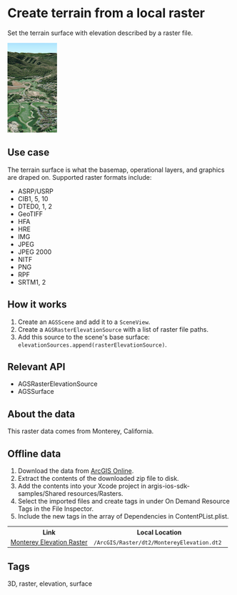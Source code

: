 # Create terrain from a local raster

Set the terrain surface with elevation described by a raster file.

![Create terrain from a local raster](create-terrain-from-a-local-raster.png)

## Use case

The terrain surface is what the basemap, operational layers, and graphics are draped on. Supported raster formats include:

* ASRP/USRP
* CIB1, 5, 10
* DTED0, 1, 2
* GeoTIFF
* HFA
* HRE
* IMG
* JPEG
* JPEG 2000
* NITF
* PNG
* RPF
* SRTM1, 2

## How it works

1. Create an `AGSScene` and add it to a `SceneView`.
1. Create a `AGSRasterElevationSource` with a list of raster file paths.
1. Add this source to the scene's base surface: `elevationSources.append(rasterElevationSource)`.

## Relevant API

* AGSRasterElevationSource
* AGSSurface

## About the data

This raster data comes from Monterey, California.

## Offline data

1. Download the data from [ArcGIS Online](https://arcgisruntime.maps.arcgis.com/home/item.html?id=98092369c4ae4d549bbbd45dba993ebc).
2. Extract the contents of the downloaded zip file to disk.
3. Add the contents into your Xcode project in argis-ios-sdk-samples/Shared resources/Rasters.
4. Select the imported files and create tags in under On Demand Resource Tags in the File Inspector.
5. Include the new tags in the array of Dependencies in ContentPList.plist.

<table>
<tr>
<th> Link </th>
<th>Local Location</th>
</tr>
<tr>
<td><a href="https://arcgisruntime.maps.arcgis.com/home/item.html?id=98092369c4ae4d549bbbd45dba993ebc">Monterey Elevation Raster</a></td>
<td><code><userhome>/ArcGIS/Raster/dt2/MontereyElevation.dt2 </code></td>
</tr>
</table>

## Tags

3D, raster, elevation, surface
